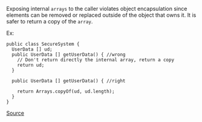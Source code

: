 Exposing internal `arrays` to the caller violates object encapsulation since elements can be removed or replaced outside of the object that owns it. It is safer to return a copy of the `array`.

Ex:

```
public class SecureSystem {
  UserData [] ud;
  public UserData [] getUserData() { //wrong
    // Don't return directly the internal array, return a copy
    return ud;
  }

  public UserData [] getUserData() { //right

    return Arrays.copyOf(ud, ud.length);
  }
}
```

[Source](http://pmd.sourceforge.net/pmd-5.3.2/pmd-java/rules/java/sunsecure.html#MethodReturnsInternalArray)
